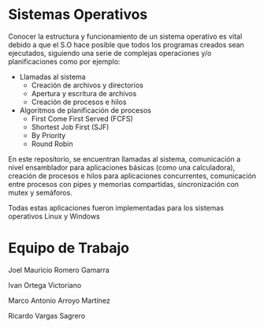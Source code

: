# Sistemas Operativos

Conocer la estructura y funcionamiento de un sistema operativo es vital debido a que el S.O hace posible que todos los programas creados sean ejecutados, siguiendo una serie de complejas operaciones y/o planificaciones como por ejemplo:
- Llamadas al sistema
  - Creación de archivos y directorios
  - Apertura y escritura de archivos
  - Creación de procesos e hilos
- Algoritmos de planificación de procesos
  - First Come First Served (FCFS)
  - Shortest Job First (SJF)
  - By Priority
  - Round Robin

En este repositorio, se encuentran llamadas al sistema, comunicación a nivel ensamblador para aplicaciones básicas (como una calculadora), creación de procesos e hilos para aplicaciones concurrentes, comunicación entre procesos con pipes y memorias compartidas, sincronización con mutex y semáforos.

Todas estas aplicaciones fueron implementadas para los sistemas operativos Linux y Windows

# Equipo de Trabajo

Joel Mauricio Romero Gamarra

Ivan Ortega Victoriano

Marco Antonio Arroyo Martínez

Ricardo Vargas Sagrero
